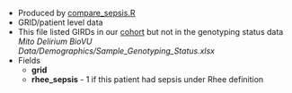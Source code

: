 * Produced by [compare_sepsis.R](https://github.com/meerkatR/BioVU/blob/master/compare_sepsis.R)
* GRID/patient level data
* This file listed GIRDs in our [cohort](https://github.com/meerkatR/BioVU/blob/master/data_dict/sepsis_compare_20191217.md) but not in the genotyping status data _Mito Delirium BioVU Data/Demographics/Sample_Genotyping_Status.xlsx_
* Fields
  * __grid__
  * __rhee_sepsis__ - 1 if this patient had sepsis under Rhee definition
